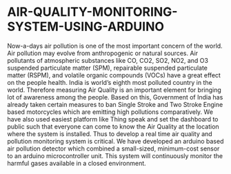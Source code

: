# AIR-QUALITY-MONITORING-SYSTEM-USING-ARDUINO
Now-a-days air pollution is one of the most important concern of the world. Air pollution may evolve from anthropogenic or natural sources.
Air pollutants of atmospheric substances like CO, CO2, SO2, NO2, and O3 suspended particulate matter (SPM), repairable suspended particulate matter (RSPM), and volatile organic compounds (VOCs) have a great effect on the people health. 
India is world’s eighth most polluted country in the world. Therefore measuring Air Quality is an important element for bringing lot of awareness among the people. 
Based on this, Government of India has already taken certain measures to ban Single Stroke and Two Stroke Engine based motorcycles which are emitting high pollutions comparatively. 
We have also used easiest platform like Thing speak and set the dashboard to public such that everyone can come to know the Air Quality at the location where the system is installed. 
Thus to develop a real time air quality and pollution monitoring system is critical. We have developed an arduino based air pollution detector which combined a small-sized, minimum-cost sensor to an arduino microcontroller unit.
This system will continuously monitor the  harmful gases available in a closed environment. 
